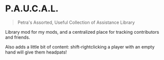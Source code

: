 # P.A.U.C.A.L.

> Petra's Assorted, Useful Collection of Assistance Library

Library mod for my mods, and a centralized place for tracking contributors and friends.

Also adds a little bit of content: shift-rightclicking a player with an empty hand will give them headpats!
